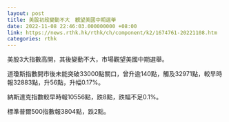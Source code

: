 ```yaml
---
layout: post
title: 美股初段變動不大　觀望美國中期選舉
date: 2022-11-08 22:46:03.000000000 +08:00
link: https://news.rthk.hk/rthk/ch/component/k2/1674761-20221108.htm
categories: rthk
---
```


美股3大指數高開，其後變動不大，市場觀望美國中期選舉。

道瓊斯指數開市後未能突破33000點關口，曾升逾140點，觸及32971點，較早時報32883點，升56點，升幅0.17%。

納斯達克指數較早時報10556點，跌8點，跌幅不足0.1%。

標準普爾500指數報3804點，跌2點。
